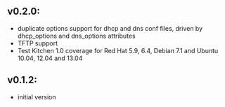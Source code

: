 ## v0.2.0:

* duplicate options support for dhcp and dns conf files, driven by dhcp_options and dns_options attributes
* TFTP support
* Test Kitchen 1.0 coverage for Red Hat 5.9, 6.4, Debian 7.1 and Ubuntu 10.04, 12.04 and 13.04

## v0.1.2:

* initial version

